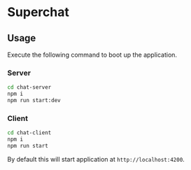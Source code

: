# Superchat

## Usage

Execute the following command to boot up the application.

### Server

```bash
cd chat-server
npm i
npm run start:dev
```

### Client

```bash
cd chat-client
npm i
npm run start
```

By default this will start application at `http://localhost:4200`.
